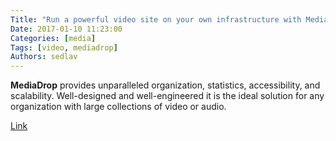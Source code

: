 ```yaml
---
Title: "Run a powerful video site on your own infrastructure with MediaDrop"
Date: 2017-01-10 11:23:00
Categories: [media]
Tags: [video, mediadrop]
Authors: sedlav
---
```


**MediaDrop** provides unparalleled organization, statistics, accessibility, and scalability. Well-designed and well-engineered it is the ideal solution for any organization with large collections of video or audio.

[Link](http://mediadrop.net/)
